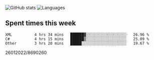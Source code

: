 ![GitHub stats](https://github-readme-stats.vercel.app/api?username=emipa606&theme=github_dark&show_icons=true) 
![Languages](https://github-readme-stats.vercel.app/api/top-langs/?username=emipa606&theme=github_dark&layout=compact)

## Spent times this week
<!--START_SECTION:waka-->

```text
XML          4 hrs 34 mins   ██████▓░░░░░░░░░░░░░░░░░░   26.96 %
C#           4 hrs 15 mins   ██████▒░░░░░░░░░░░░░░░░░░   25.09 %
Other        3 hrs 20 mins   █████░░░░░░░░░░░░░░░░░░░░   19.67 %
```

<!--END_SECTION:waka-->


26012022/8690260
